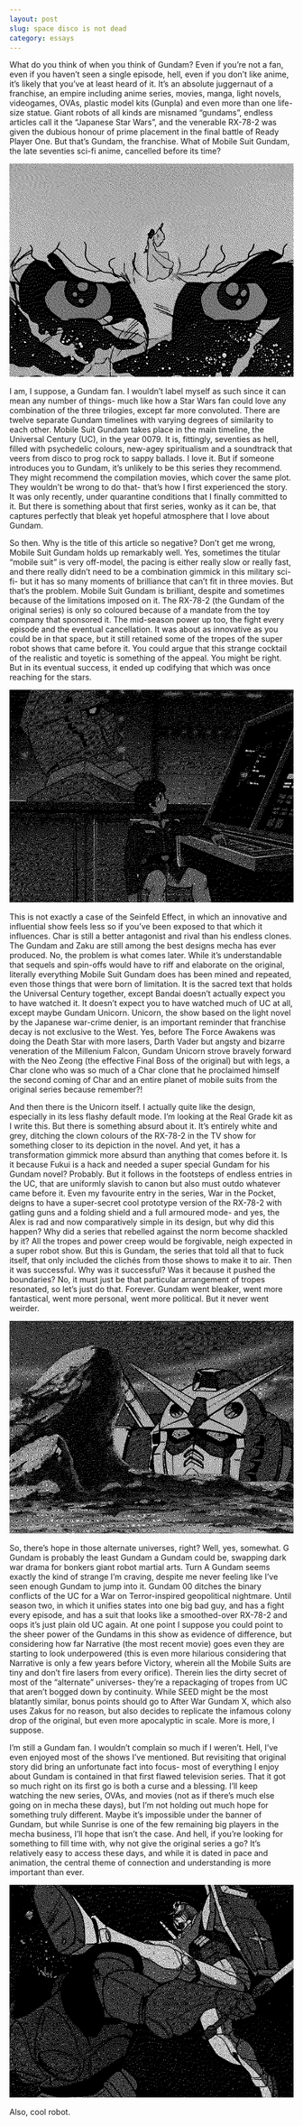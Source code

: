 ```yaml
---
layout: post
slug: space disco is not dead
category: essays
---
```

What do you think of when you think of Gundam? Even if you’re not a fan, even if you haven’t seen a single episode, hell, even if you don’t like anime, it’s likely that you’ve at least heard of it. It’s an absolute juggernaut of a franchise, an empire including anime series, movies, manga, light novels, videogames, OVAs, plastic model kits (Gunpla) and even more than one life-size statue. Giant robots of all kinds are misnamed “gundams”, endless articles call it the “Japanese Star Wars”, and the venerable RX-78-2 was given the dubious honour of prime placement in the final battle of Ready Player One. But that’s Gundam, the franchise. What of Mobile Suit Gundam, the late seventies sci-fi anime, cancelled before its time?

![Lalah floats in front a psychedelic image of Amuro](/assets/images/cosmicglow.png)

I am, I suppose, a Gundam fan. I wouldn’t label myself as such since it can mean any number of things- much like how a Star Wars fan could love any combination of the three trilogies, except far more convoluted. There are twelve separate Gundam timelines with varying degrees of similarity to each other. Mobile Suit Gundam takes place in the main timeline, the Universal Century (UC), in the year 0079. It is, fittingly, seventies as hell, filled with psychedelic colours, new-agey spiritualism and a soundtrack that veers from disco to prog rock to sappy ballads. I love it. But if someone introduces you to Gundam, it’s unlikely to be this series they recommend. They might recommend the compilation movies, which cover the same plot. They wouldn’t be wrong to do that- that’s how I first experienced the story. It was only recently, under quarantine conditions that I finally committed to it. But there is something about that first series, wonky as it can be, that captures perfectly that bleak yet hopeful atmosphere that I love about Gundam.

So then. Why is the title of this article so negative? Don’t get me wrong, Mobile Suit Gundam holds up remarkably well. Yes, sometimes the titular “mobile suit” is very off-model, the pacing is either really slow or really fast, and there really didn’t need to be a combination gimmick in this military sci-fi- but it has so many moments of brilliance that can’t fit in three movies. But that’s the problem. Mobile Suit Gundam is brilliant, despite and sometimes because of the limitations imposed on it. The RX-78-2 (the Gundam of the original series) is only so coloured because of a mandate from the toy company that sponsored it. The mid-season power up too, the fight every episode and the eventual cancellation. It was about as innovative as you could be in that space, but it still retained some of the tropes of the super robot shows that came before it. You could argue that this strange cocktail of the realistic and toyetic is something of the appeal. You might be right. But in its eventual success, it ended up codifying that which was once reaching for the stars.

![Amuro looks forlornly at the Gundam he must pilot](/assets/images/amurodeserts.png)

This is not exactly a case of the Seinfeld Effect, in which an innovative and influential show feels less so if you’ve been exposed to that which it influences. Char is still a better antagonist and rival than his endless clones. The Gundam and Zaku are still among the best designs mecha has ever produced. No, the problem is what comes later. While it’s understandable that sequels and spin-offs would have to riff and elaborate on the original, literally everything Mobile Suit Gundam does has been mined and repeated, even those things that were born of limitation. It is the sacred text that holds the Universal Century together, except Bandai doesn’t actually expect you to have watched it. It doesn’t expect you to have watched much of UC at all, except maybe Gundam Unicorn. Unicorn, the show based on the light novel by the Japanese war-crime denier, is an important reminder that franchise decay is not exclusive to the West. Yes, before The Force Awakens was doing the Death Star with more lasers, Darth Vader but angsty and bizarre veneration of the Millenium Falcon, Gundam Unicorn strove bravely forward with the Neo Zeong (the effective Final Boss of the original) but with legs, a Char clone who was so much of a Char clone that he proclaimed himself the second coming of Char and an entire planet of mobile suits from the original series because remember?!

And then there is the Unicorn itself. I actually quite like the design, especially in its less flashy default mode. I’m looking at the Real Grade kit as I write this. But there is something absurd about it. It’s entirely white and grey, ditching the clown colours of the RX-78-2 in the TV show for something closer to its depiction in the novel. And yet, it has a transformation gimmick more absurd than anything that comes before it. Is it because Fukui is a hack and needed a super special Gundam for his Gundam novel? Probably. But it follows in the footsteps of endless entries in the UC, that are uniformly slavish to canon but also must outdo whatever came before it. Even my favourite entry in the series, War in the Pocket, deigns to have a super-secret cool prototype version of the RX-78-2 with gatling guns and a folding shield and a full armoured mode- and yes, the Alex is rad and now comparatively simple in its design, but why did this happen? Why did a series that rebelled against the norm become shackled by it? All the tropes and power creep would be forgivable, neigh expected in a super robot show. But this is Gundam, the series that told all that to fuck itself, that only included the clichés from those shows to make it to air. Then it was successful. Why was it successful? Was it because it pushed the boundaries? No, it must just be that particular arrangement of tropes resonated, so let’s just do that. Forever. Gundam went bleaker, went more fantastical, went more personal, went more political. But it never went weirder.

![The RX-78 does its best to hide in the desert](/assets/images/sneaky.png)

So, there’s hope in those alternate universes, right? Well, yes, somewhat. G Gundam is probably the least Gundam a Gundam could be, swapping dark war drama for bonkers giant robot martial arts. Turn A Gundam seems exactly the kind of strange I’m craving, despite me never feeling like I’ve seen enough Gundam to jump into it. Gundam 00 ditches the binary conflicts of the UC for a War on Terror-inspired geopolitical nightmare. Until season two, in which it unifies states into one big bad guy, and has a fight every episode, and has a suit that looks like a smoothed-over RX-78-2 and oops it’s just plain old UC again. At one point I suppose you could point to the sheer power of the Gundams in this show as evidence of difference, but considering how far Narrative (the most recent movie) goes even they are starting to look underpowered (this is even more hilarious considering that Narrative is only a few years before Victory, wherein all the Mobile Suits are tiny and don’t fire lasers from every orifice). Therein lies the dirty secret of most of the “alternate” universes- they’re a repackaging of tropes from UC that aren’t bogged down by continuity. While SEED might be the most blatantly similar, bonus points should go to After War Gundam X, which also uses Zakus for no reason, but also decides to replicate the infamous colony drop of the original, but even more apocalyptic in scale. More is more, I suppose.

I’m still a Gundam fan. I wouldn’t complain so much if I weren’t. Hell, I’ve even enjoyed most of the shows I’ve mentioned. But revisiting that original story did bring an unfortunate fact into focus- most of everything I enjoy about Gundam is contained in that first flawed television series. That it got so much right on its first go is both a curse and a blessing. I’ll keep watching the new series, OVAs, and movies (not as if there’s much else going on in mecha these days), but I’m not holding out much hope for something truly different. Maybe it’s impossible under the banner of Gundam, but while Sunrise is one of the few remaining big players in the mecha business, I’ll hope that isn’t the case. And hell, if you’re looking for something to fill time with, why not give the original series a go? It’s relatively easy to access these days, and while it is dated in pace and animation, the central theme of connection and understanding is more important than ever.

![The RX-78 does a sick as fuck kick in space](/assets/images/breakthrough.png)

Also, cool robot.
